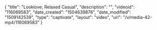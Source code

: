 {
    "title": "Looklove; Relaxed Casual",
    "description": "",
    "videoid": "116069583",
    "date_created": "1504639876",
    "date_modified": "1509142539",
    "type": "captivate",
    "layout": "video",
    "url": "\/v\/media-42-mp4\/116069583"
}
